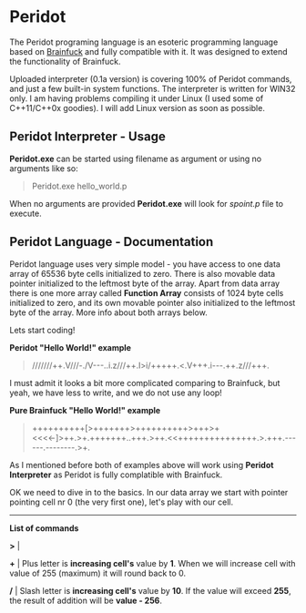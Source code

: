 Peridot
=======

The Peridot programing language is an esoteric programming language based on [Brainfuck](http://en.wikipedia.org/wiki/Brainfuck) and fully compatible with it.
It was designed to extend the functionality of Brainfuck.

Uploaded interpreter (0.1a version) is covering 100% of Peridot commands, and just a few built-in system functions. The interpreter is written for WIN32 only. I am having problems compiling it under Linux (I used some of C++11/C++0x goodies). I will add Linux version as soon as possible.

Peridot Interpreter - Usage
---------------------------

**Peridot.exe** can be started using filename as argument or using no arguments like so:

> Peridot.exe hello_world.p

When no arguments are provided **Peridot.exe** will look for *spoint.p* file to execute.

Peridot Language - Documentation
--------------------------------

Peridot language uses very simple model - you have access to one data array of 65536 byte cells initialized to zero. There is also movable data pointer initialized to the leftmost byte of the array.
Apart from data array there is one more array called **Function Array** consists of 1024 byte cells initialized to zero, and its own movable pointer also initialized to the leftmost byte of the array. More info about both arrays below.

Lets start coding!

**Peridot "Hello World!" example**

> ///////++.V///-./V---..i.z///++.I>i/+++++.<.V+++.i---.\++.z///+++.

I must admit it looks a bit more complicated comparing to Brainfuck, but yeah, we have less to write, and we do not use any loop!

**Pure Brainfuck "Hello World!" example**

> ++++++++++[>+++++++>++++++++++>+++>+<<<<-]>++.>+.+++++++..+++.>++.<<+++++++++++++++.>.+++.------.--------.>+.

As I mentioned before both of examples above will work using **Peridot Interpreter** as Peridot is fully complatible with Brainfuck.

OK we need to dive in to the basics. In our data array we start with pointer pointing cell nr 0 (the very first one), let's play with our cell.
______________________________
**List of commands**

**>** | 

**+** | Plus letter is **increasing cell's** value by **1**. When we will increase cell with value of 255 (maximum) it will round back to 0.

**/** | Slash letter is **increasing cell's** value by **10**. If the value will exceed **255**, the result of addition will be **value - 256**.
